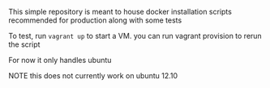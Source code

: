 

This simple repository is meant to house docker installation scripts recommended for production along with
some tests

To test, run `vagrant up` to start a VM.  you can run vagrant provision to rerun the script 

For now it only handles ubuntu

NOTE this does not currently work on ubuntu 12.10

